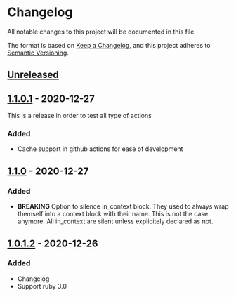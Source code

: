 # Changelog
All notable changes to this project will be documented in this file.

The format is based on [Keep a Changelog](https://keepachangelog.com/en/1.0.0/),
and this project adheres to [Semantic Versioning](https://semver.org/spec/v2.0.0.html).

## [Unreleased]

## [1.1.0.1] - 2020-12-27
This is a release in order to test all type of actions

### Added
- Cache support in github actions for ease of development

## [1.1.0] - 2020-12-27
### Added
- **BREAKING** Option to silence in_context block. They used to always wrap themself into a context block with their name. This is not the case anymore. All in_context are silent unless explicitely declared as not. 

## [1.0.1.2] - 2020-12-26
### Added
- Changelog
- Support ruby 3.0

[Unreleased]: https://github.com/zaratan/rspec_in_context/compare/v1.1.0.1...HEAD
[1.1.0.1]: https://github.com/zaratan/rspec_in_context/releases/tag/v1.1.0.1
[1.1.0]: https://github.com/zaratan/rspec_in_context/releases/tag/v1.1.0
[1.0.1.2]: https://github.com/zaratan/rspec_in_context/releases/tag/v1.0.1.2
